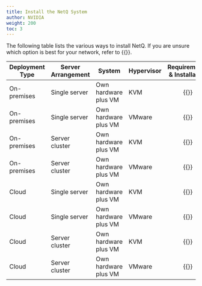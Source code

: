 ```yaml
---
title: Install the NetQ System
author: NVIDIA
weight: 200
toc: 3
---
```


The following table lists the various ways to install NetQ. If you are unsure which option is best for your network, refer to {{<link title="Before You Install" text="Before You Install">}}.

| Deployment Type | Server Arrangement | System | Hypervisor | Requirements & Installation |
| --- | --- | --- | --- | :---: |
| On-premises | Single server | Own hardware plus VM | KVM | {{<link title="Set Up Your KVM Virtual Machine for a Single On-premises Server" text="Start Install" >}} |
| On-premises | Single server | Own hardware plus VM | VMware | {{<link title="Set Up Your VMware Virtual Machine for a Single On-premises Server" text="Start Install" >}} |
| On-premises | Server cluster | Own hardware plus VM | KVM | {{<link title="Set Up Your KVM Virtual Machine for an On-premises Server Cluster" text="Start Install" >}} |
| On-premises | Server cluster | Own hardware plus VM | VMware | {{<link title="Set Up Your VMware Virtual Machine for an On-premises Server Cluster" text="Start Install" >}} |
| Cloud | Single server | Own hardware plus VM | KVM | {{<link title="Set Up Your KVM Virtual Machine for a Single Cloud Server" text="Start Install" >}} |
| Cloud | Single server | Own hardware plus VM | VMware | {{<link title="Set Up Your VMware Virtual Machine for a Single Cloud Server" text="Start Install" >}} |
| Cloud | Server cluster | Own hardware plus VM | KVM | {{<link title="Set Up Your KVM Virtual Machine for a Cloud Server Cluster" text="Start Install" >}} |
| Cloud | Server cluster | Own hardware plus VM | VMware | {{<link title="Set Up Your VMware Virtual Machine for a Cloud Server Cluster" text="Start Install" >}} |
